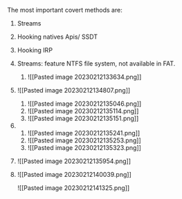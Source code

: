 
The most important covert methods are:

1. Streams
2. Hooking natives Apis/ SSDT
3. Hooking IRP

1. Streams: feature NTFS file system, not available in FAT.
	1. ![[Pasted image 20230212133634.png]]
2. ![[Pasted image 20230212134807.png]]
	1. ![[Pasted image 20230212135046.png]]
	2. ![[Pasted image 20230212135114.png]]
	3. ![[Pasted image 20230212135151.png]]
3. 
	1. ![[Pasted image 20230212135241.png]]
	2. ![[Pasted image 20230212135253.png]]
	3. ![[Pasted image 20230212135323.png]] 
4. ![[Pasted image 20230212135954.png]]
5. ![[Pasted image 20230212140039.png]]


	![[Pasted image 20230212141325.png]] 